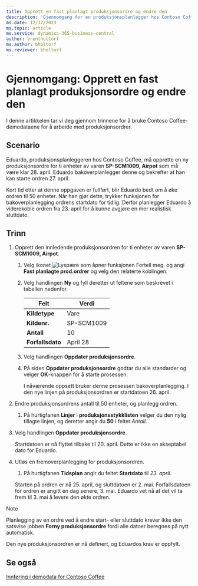 ```yaml
---
title: Opprett en fast planlagt produksjonsordre og endre den
description: 'Gjennomgang for en produksjonsplanlegger hos Contoso Coffee som ønsker å opprette en fast planlagt produksjonsordre, og deretter endre den.'
ms.date: 12/12/2023
ms.topic: article
ms.service: dynamics-365-business-central
author: brentholtorf
ms.author: bholtorf
ms.reviewer: bholtorf
---
```


# Gjennomgang: Opprett en fast planlagt produksjonsordre og endre den

I denne artikkelen tar vi deg gjennom trinnene for å bruke Contoso Coffee-demodataene for å arbeide med produksjonsordrer.  

## Scenario

Eduardo, produksjonsplanleggeren hos Contoso Coffee, må opprette en ny produksjonsordre for ti enheter av varen **SP-SCM1009, Airpot** som må være klar 28. april. Eduardo bakoverplanlegger denne og bekrefter at han kan starte ordren 27. april.  

Kort tid etter at denne oppgaven er fullført, blir Eduardo bedt om å øke ordren til 50 enheter. Når han gjør dette, trykker funksjonen for bakoverplanlegging ordrens startdato for tidlig. Derfor planlegger Eduardo å viderekoble ordren fra 23. april for å kunne avgjøre en mer realistisk sluttdato.  

## Trinn

1. Opprett den innledende produksjonsordren for ti enheter av varen **SP-SCM1009, Airpot**.

    1. Velg ikonet ![Lyspære som åpner funksjonen Fortell meg.](../../media/ui-search/search_small.png "Fortell hva du vil gjøre") og angi **Fast planlagte prod.ordrer** og velg den relaterte koblingen.  

    2. Velg handlingen **Ny** og fyll deretter ut feltene som beskrevet i tabellen nedenfor.  

        |Felt  |Verdi  |
        |---------|---------|
        |**Kildetype** |Vare|
        |**Kildenr.** |SP-SCM1009|
        |**Antall** |10|
        |**Forfallsdato**|April 28  |

    3. Velg handlingen **Oppdater produksjonsordre**.  

    4. På siden **Oppdater produksjonsordre** godtar du alle standarder og velger **OK**-knappen for å starte prosessen.  

        I nåværende oppsett bruker denne prosessen bakoverplanlegging. I den nye linjen på produksjonsordren er startdatoen 26. april.  

2. Endre produksjonsordrens antall til 50 enheter, og planlegg ordren.  

    1. På hurtigfanen **Linjer** i **produksjonsstykklisten** velger du den nylig tillagte linjen, og deretter angir du **50** i feltet *Antall*.  

3. Velg handlingen **Oppdater produksjonsordre**.  

    Startdatoen er nå flyttet tilbake til 20. april. Dette er ikke en akseptabel dato for Eduardo.

4. Utløs en fremoverplanlegging for produksjonsordren.

    1. På hurtigfanen **Tidsplan** angir du feltet **Startdato** til *23. april*.

    Starten på ordren er nå 25. april, og sluttdatoen er 2. mai. Forfallsdatoen for ordren er angitt én dag senere, 3. mai. Eduardo vet nå at det vil ta frem til 3. mai å levere den økte ordren.

> [!NOTE]
> Planlegging av en ordre ved å endre start- eller sluttdato krever ikke den satsvise jobben **Forny produksjonsordre** fordi alle datoer beregnes på nytt automatisk.

Den nye produksjonsordren er nå definert, og Eduardos krav er oppfylt.  

## Se også

[Innføring i demodata for Contoso Coffee](../contoso-coffee-intro.md)  
